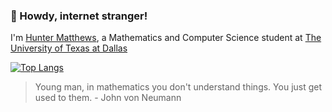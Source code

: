 ### 👋 Howdy, internet stranger!
I'm [Hunter Matthews](https://www.hunterjmatthews.com), a Mathematics and Computer Science student at [The University of Texas at Dallas](https://www.utdallas.edu/)

[![Top Langs](https://github-readme-stats.vercel.app/api/top-langs/?username=hunterjmatthews&layout=compact&theme=gruvbox&langs_count=10)](https://github.com/hunterjmatthews/github-readme-stats)

> Young man, in mathematics you don't understand things. You just get used to them. - John von Neumann

